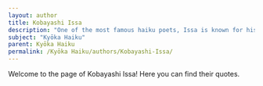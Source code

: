 ```yaml
---
layout: author
title: Kobayashi Issa
description: "One of the most famous haiku poets, Issa is known for his deep empathy for nature and the human condition. His works often reflect small observations of the natural world, blending humor with profound feelings."
subject: "Kyōka Haiku"
parent: Kyōka Haiku
permalink: /Kyōka Haiku/authors/Kobayashi-Issa/
---
```


Welcome to the page of Kobayashi Issa! Here you can find their quotes.

